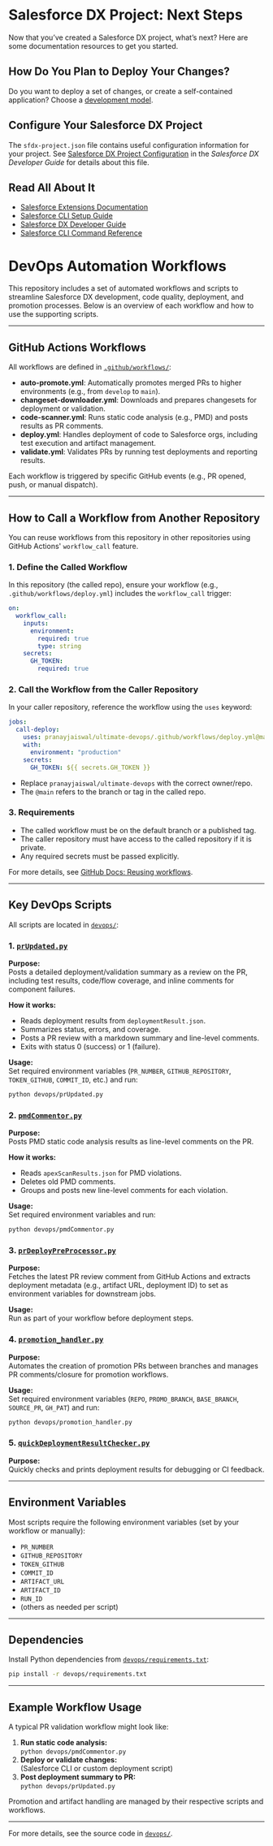 # Salesforce DX Project: Next Steps

Now that you’ve created a Salesforce DX project, what’s next? Here are some documentation resources to get you started.

## How Do You Plan to Deploy Your Changes?

Do you want to deploy a set of changes, or create a self-contained application? Choose a [development model](https://developer.salesforce.com/tools/vscode/en/user-guide/development-models).

## Configure Your Salesforce DX Project

The `sfdx-project.json` file contains useful configuration information for your project. See [Salesforce DX Project Configuration](https://developer.salesforce.com/docs/atlas.en-us.sfdx_dev.meta/sfdx_dev/sfdx_dev_ws_config.htm) in the _Salesforce DX Developer Guide_ for details about this file.

## Read All About It

- [Salesforce Extensions Documentation](https://developer.salesforce.com/tools/vscode/)
- [Salesforce CLI Setup Guide](https://developer.salesforce.com/docs/atlas.en-us.sfdx_setup.meta/sfdx_setup/sfdx_setup_intro.htm)
- [Salesforce DX Developer Guide](https://developer.salesforce.com/docs/atlas.en-us.sfdx_dev.meta/sfdx_dev/sfdx_dev_intro.htm)
- [Salesforce CLI Command Reference](https://developer.salesforce.com/docs/atlas.en-us.sfdx_cli_reference.meta/sfdx_cli_reference/cli_reference.htm)

# DevOps Automation Workflows

This repository includes a set of automated workflows and scripts to streamline Salesforce DX development, code quality, deployment, and promotion processes. Below is an overview of each workflow and how to use the supporting scripts.

---

## GitHub Actions Workflows

All workflows are defined in [`.github/workflows/`](.github/workflows/):

- **auto-promote.yml**: Automatically promotes merged PRs to higher environments (e.g., from `develop` to `main`).
- **changeset-downloader.yml**: Downloads and prepares changesets for deployment or validation.
- **code-scanner.yml**: Runs static code analysis (e.g., PMD) and posts results as PR comments.
- **deploy.yml**: Handles deployment of code to Salesforce orgs, including test execution and artifact management.
- **validate.yml**: Validates PRs by running test deployments and reporting results.

Each workflow is triggered by specific GitHub events (e.g., PR opened, push, or manual dispatch).

---

## How to Call a Workflow from Another Repository

You can reuse workflows from this repository in other repositories using GitHub Actions' `workflow_call` feature.

### 1. Define the Called Workflow

In this repository (the called repo), ensure your workflow (e.g., `.github/workflows/deploy.yml`) includes the `workflow_call` trigger:

```yaml
on:
  workflow_call:
    inputs:
      environment:
        required: true
        type: string
    secrets:
      GH_TOKEN:
        required: true
```

### 2. Call the Workflow from the Caller Repository

In your caller repository, reference the workflow using the `uses` keyword:

```yaml
jobs:
  call-deploy:
    uses: pranayjaiswal/ultimate-devops/.github/workflows/deploy.yml@main
    with:
      environment: "production"
    secrets:
      GH_TOKEN: ${{ secrets.GH_TOKEN }}
```

- Replace `pranayjaiswal/ultimate-devops` with the correct owner/repo.
- The `@main` refers to the branch or tag in the called repo.

### 3. Requirements

- The called workflow must be on the default branch or a published tag.
- The caller repository must have access to the called repository if it is private.
- Any required secrets must be passed explicitly.

For more details, see [GitHub Docs: Reusing workflows](https://docs.github.com/en/actions/using-workflows/reusing-workflows).

---

## Key DevOps Scripts

All scripts are located in [`devops/`](devops/):

### 1. [`prUpdated.py`](devops/prUpdated.py)

**Purpose:**  
Posts a detailed deployment/validation summary as a review on the PR, including test results, code/flow coverage, and inline comments for component failures.

**How it works:**
- Reads deployment results from `deploymentResult.json`.
- Summarizes status, errors, and coverage.
- Posts a PR review with a markdown summary and line-level comments.
- Exits with status 0 (success) or 1 (failure).

**Usage:**  
Set required environment variables (`PR_NUMBER`, `GITHUB_REPOSITORY`, `TOKEN_GITHUB`, `COMMIT_ID`, etc.) and run:
```sh
python devops/prUpdated.py
```

### 2. [`pmdCommentor.py`](devops/pmdCommentor.py)

**Purpose:**  
Posts PMD static code analysis results as line-level comments on the PR.

**How it works:**
- Reads `apexScanResults.json` for PMD violations.
- Deletes old PMD comments.
- Groups and posts new line-level comments for each violation.

**Usage:**  
Set required environment variables and run:
```sh
python devops/pmdCommentor.py
```

### 3. [`prDeployPreProcessor.py`](devops/prDeployPreProcessor.py)

**Purpose:**  
Fetches the latest PR review comment from GitHub Actions and extracts deployment metadata (e.g., artifact URL, deployment ID) to set as environment variables for downstream jobs.

**Usage:**  
Run as part of your workflow before deployment steps.

### 4. [`promotion_handler.py`](devops/promotion_handler.py)

**Purpose:**  
Automates the creation of promotion PRs between branches and manages PR comments/closure for promotion workflows.

**Usage:**  
Set required environment variables (`REPO`, `PROMO_BRANCH`, `BASE_BRANCH`, `SOURCE_PR`, `GH_PAT`) and run:
```sh
python devops/promotion_handler.py
```

### 5. [`quickDeploymentResultChecker.py`](devops/quickDeploymentResultChecker.py)

**Purpose:**  
Quickly checks and prints deployment results for debugging or CI feedback.

---

## Environment Variables

Most scripts require the following environment variables (set by your workflow or manually):

- `PR_NUMBER`
- `GITHUB_REPOSITORY`
- `TOKEN_GITHUB`
- `COMMIT_ID`
- `ARTIFACT_URL`
- `ARTIFACT_ID`
- `RUN_ID`
- (others as needed per script)

---

## Dependencies

Install Python dependencies from [`devops/requirements.txt`](devops/requirements.txt):

```sh
pip install -r devops/requirements.txt
```

---

## Example Workflow Usage

A typical PR validation workflow might look like:

1. **Run static code analysis:**  
   `python devops/pmdCommentor.py`
2. **Deploy or validate changes:**  
   (Salesforce CLI or custom deployment script)
3. **Post deployment summary to PR:**  
   `python devops/prUpdated.py`

Promotion and artifact handling are managed by their respective scripts and workflows.

---

For more details, see the source code in [`devops/`](devops/).
